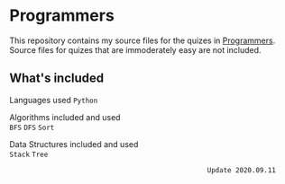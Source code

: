 # Programmers
This repository contains my source files for the quizes in [Programmers](https://programmers.co.kr/).  
Source files for quizes that are immoderately easy are not included.  

## What's included
Languages used
`Python`

Algorithms included and used  
`BFS` `DFS` `Sort`
  
Data Structures included and used  
`Stack` `Tree`


                                                     Update 2020.09.11


